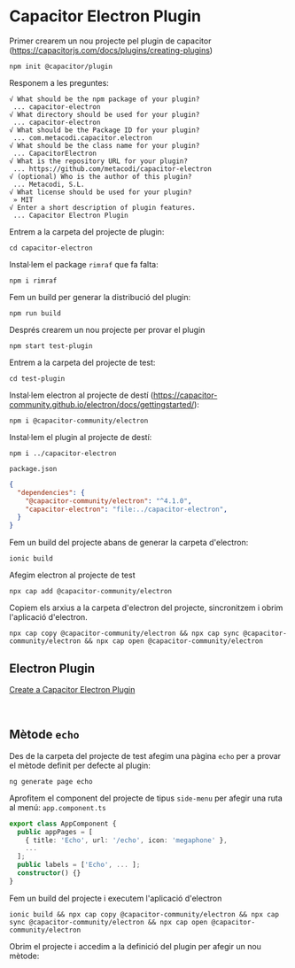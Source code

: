 # Capacitor Electron Plugin

Primer crearem un nou projecte pel plugin de capacitor (https://capacitorjs.com/docs/plugins/creating-plugins)
```
npm init @capacitor/plugin
```

Responem a les preguntes:
```
√ What should be the npm package of your plugin?
 ... capacitor-electron
√ What directory should be used for your plugin?
 ... capacitor-electron
√ What should be the Package ID for your plugin?
 ... com.metacodi.capacitor.electron
√ What should be the class name for your plugin?
 ... CapacitorElectron
√ What is the repository URL for your plugin?
 ... https://github.com/metacodi/capacitor-electron
√ (optional) Who is the author of this plugin?
 ... Metacodi, S.L.
√ What license should be used for your plugin?
 » MIT
√ Enter a short description of plugin features.
 ... Capacitor Electron Plugin
```

Entrem a la carpeta del projecte de plugin:
```
cd capacitor-electron
```

Instal·lem el package `rimraf` que fa falta:
```
npm i rimraf
```

Fem un build per generar la distribució del plugin:
```
npm run build
```

Després crearem un nou projecte per provar el plugin
```
npm start test-plugin
```

Entrem a la carpeta del projecte de test:
```
cd test-plugin
```

Instal·lem electron al projecte de destí (https://capacitor-community.github.io/electron/docs/gettingstarted/):
```
npm i @capacitor-community/electron
```

Instal·lem el plugin al projecte de destí:
```
npm i ../capacitor-electron
```

`package.json`
```json
{
  "dependencies": {
    "@capacitor-community/electron": "^4.1.0",
    "capacitor-electron": "file:../capacitor-electron",
  }
}
```

Fem un build del projecte abans de generar la carpeta d'electron:
```
ionic build
```

Afegim electron al projecte de test
```
npx cap add @capacitor-community/electron
```

Copiem els arxius a la carpeta d'electron del projecte, sincronitzem i obrim l'aplicació d'electron.
```
npx cap copy @capacitor-community/electron && npx cap sync @capacitor-community/electron && npx cap open @capacitor-community/electron
```

## Electron Plugin

[Create a Capacitor Electron Plugin](https://capacitor-community.github.io/electron/docs/creatingplugins/)




<br />

## Mètode `echo`

Des de la carpeta del projecte de test afegim una pàgina `echo` per a provar el mètode definit per defecte al plugin:
```
ng generate page echo
```

Aprofitem el component del projecte de tipus `side-menu` per afegir una ruta al menú:
`app.component.ts`
```typescript
export class AppComponent {
  public appPages = [
    { title: 'Echo', url: '/echo', icon: 'megaphone' },
    ...
  ];
  public labels = ['Echo', ... ];
  constructor() {}
}
```

Fem un build del projecte i executem l'aplicació d'electron
```
ionic build && npx cap copy @capacitor-community/electron && npx cap sync @capacitor-community/electron && npx cap open @capacitor-community/electron
```



Obrim el projecte i accedim a la definició del plugin per afegir un nou mètode:



